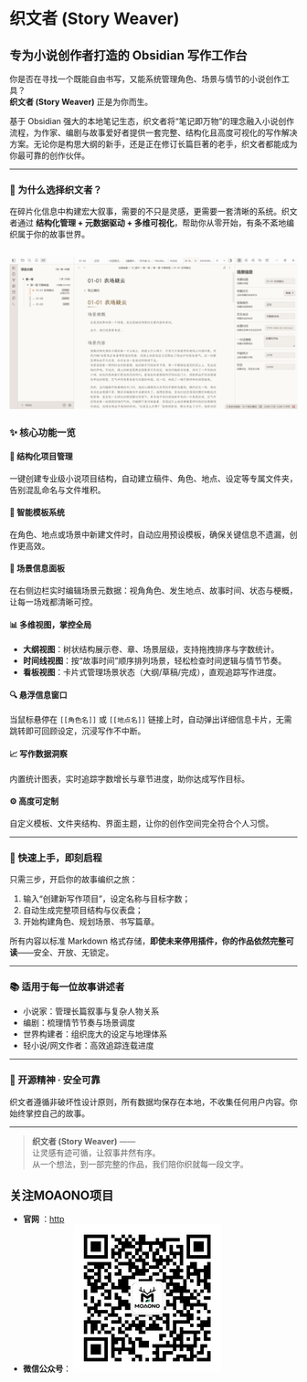 # 织文者 (Story Weaver)

## 专为小说创作者打造的 Obsidian 写作工作台

你是否在寻找一个既能自由书写，又能系统管理角色、场景与情节的小说创作工具？  
**织文者 (Story Weaver)** 正是为你而生。

基于 Obsidian 强大的本地笔记生态，织文者将“笔记即万物”的理念融入小说创作流程，为作家、编剧与故事爱好者提供一套完整、结构化且高度可视化的写作解决方案。无论你是构思大纲的新手，还是正在修订长篇巨著的老手，织文者都能成为你最可靠的创作伙伴。

---

### 🌟 为什么选择织文者？

在碎片化信息中构建宏大叙事，需要的不只是灵感，更需要一套清晰的系统。织文者通过 **结构化管理 + 元数据驱动 + 多维可视化**，帮助你从零开始，有条不紊地编织属于你的故事世界。

![](https://github.com/wwaa321/Story-Weaver/blob/main/Story-Weaver-1.png)
---

### ✨ 核心功能一览

#### 📁 结构化项目管理

一键创建专业级小说项目结构，自动建立稿件、角色、地点、设定等专属文件夹，告别混乱命名与文件堆积。

#### 📝 智能模板系统

在角色、地点或场景中新建文件时，自动应用预设模板，确保关键信息不遗漏，创作更高效。

#### 🎯 场景信息面板

在右侧边栏实时编辑场景元数据：视角角色、发生地点、故事时间、状态与梗概，让每一场戏都清晰可控。

#### 📊 多维视图，掌控全局

- **大纲视图**：树状结构展示卷、章、场景层级，支持拖拽排序与字数统计。
- **时间线视图**：按“故事时间”顺序排列场景，轻松检查时间逻辑与情节节奏。
- **看板视图**：卡片式管理场景状态（大纲/草稿/完成），直观追踪写作进度。

#### 🔍 悬浮信息窗口

当鼠标悬停在 `[[角色名]]` 或 `[[地点名]]` 链接上时，自动弹出详细信息卡片，无需跳转即可回顾设定，沉浸写作不中断。

#### 📈 写作数据洞察

内置统计图表，实时追踪字数增长与章节进度，助你达成写作目标。

#### ⚙️ 高度可定制

自定义模板、文件夹结构、界面主题，让你的创作空间完全符合个人习惯。

---

### 🚀 快速上手，即刻启程

只需三步，开启你的故事编织之旅：

1. 输入“创建新写作项目”，设定名称与目标字数；
2. 自动生成完整项目结构与仪表盘；
3. 开始构建角色、规划场景、书写篇章。

所有内容以标准 Markdown 格式存储，**即使未来停用插件，你的作品依然完整可读**——安全、开放、无锁定。

---

### 📚 适用于每一位故事讲述者

- 小说家：管理长篇叙事与复杂人物关系
- 编剧：梳理情节节奏与场景调度
- 世界构建者：组织庞大的设定与地理体系
- 轻小说/网文作者：高效追踪连载进度

---

### 🔧 开源精神 · 安全可靠

织文者遵循非破坏性设计原则，所有数据均保存在本地，不收集任何用户内容。你始终掌控自己的故事。

---

> **织文者 (Story Weaver)** ——  
> 让灵感有迹可循，让叙事井然有序。  
> 从一个想法，到一部完整的作品，我们陪你织就每一段文字。

## 关注MOAONO项目
- **官网** ：[http](http://www.moaono.com/)
- **微信公众号**：
  ![](https://github.com/wwaa321/Story-Weaver/blob/main/wechat_qrcode.jpg)
